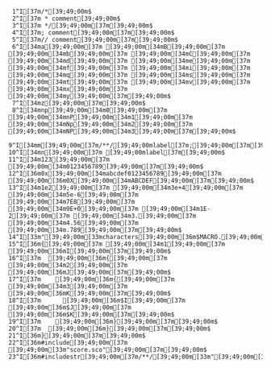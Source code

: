      1^I[37m/*[39;49;00m$
     2^I[37m * comment[39;49;00m$
     3^I[37m */[39;49;00m[37m[39;49;00m$
     4^I[37m; comment[39;49;00m[37m[39;49;00m$
     5^I[37m// comment[39;49;00m[37m[39;49;00m$
     6^I[34ma[39;49;00m[37m [39;49;00m[34mB[39;49;00m[37m [39;49;00m[34mb[39;49;00m[37m [39;49;00m[34mC[39;49;00m[37m [39;49;00m[34md[39;49;00m[37m [39;49;00m[34me[39;49;00m[37m [39;49;00m[34mf[39;49;00m[37m [39;49;00m[34mi[39;49;00m[37m [39;49;00m[34mq[39;49;00m[37m [39;49;00m[34ms[39;49;00m[37m [39;49;00m[34mt[39;49;00m[37m [39;49;00m[34mv[39;49;00m[37m [39;49;00m[34mx[39;49;00m[37m [39;49;00m[34my[39;49;00m[37m[39;49;00m$
     7^I[34mz[39;49;00m[37m[39;49;00m$
     8^I[34mnp[39;49;00m[34m0[39;49;00m[37m [39;49;00m[34mnP[39;49;00m[34m1[39;49;00m[37m [39;49;00m[34mNp[39;49;00m[34m2[39;49;00m[37m [39;49;00m[34mNP[39;49;00m[34m3[39;49;00m[37m[39;49;00m$
     9^I[34mm[39;49;00m[37m/**/[39;49;00mlabel[37m;[39;49;00m[37m[39;49;00m$
    10^I[34mn[39;49;00m[37m [39;49;00mlabel[37m[39;49;00m$
    11^I[34m123[39;49;00m[37m [39;49;00m[34m0123456789[39;49;00m[37m[39;49;00m$
    12^I[36m0x[39;49;00m[34mabcdef0123456789[39;49;00m[37m [39;49;00m[36m0X[39;49;00m[34mABCDEF[39;49;00m[37m[39;49;00m$
    13^I[34m1e2[39;49;00m[37m [39;49;00m[34m3e+4[39;49;00m[37m [39;49;00m[34m5e-6[39;49;00m[37m [39;49;00m[34m7E8[39;49;00m[37m [39;49;00m[34m9E+0[39;49;00m[37m [39;49;00m[34m1E-2[39;49;00m[37m [39;49;00m[34m3.[39;49;00m[37m [39;49;00m[34m4.56[39;49;00m[37m [39;49;00m[34m.789[39;49;00m[37m[39;49;00m$
    14^I[33m"[39;49;00m[33mcharacters[39;49;00m[36m$MACRO.[39;49;00m[33m"[39;49;00m[37m[39;49;00m$
    15^I[36m{[39;49;00m[37m [39;49;00m[34m1[39;49;00m[37m [39;49;00m[36mI[39;49;00m[37m[39;49;00m$
    16^I[37m  [39;49;00m[36m{[39;49;00m[37m [39;49;00m[34m2[39;49;00m[37m [39;49;00m[36mJ[39;49;00m[37m[39;49;00m$
    17^I[37m    [39;49;00m[36m{[39;49;00m[37m [39;49;00m[34m3[39;49;00m[37m [39;49;00m[36mK[39;49;00m[37m[39;49;00m$
    18^I[37m      [39;49;00m[36m$I[39;49;00m[37m [39;49;00m[36m$J[39;49;00m[37m [39;49;00m[36m$K[39;49;00m[37m[39;49;00m$
    19^I[37m    [39;49;00m[36m}[39;49;00m[37m[39;49;00m$
    20^I[37m  [39;49;00m[36m}[39;49;00m[37m[39;49;00m$
    21^I[36m}[39;49;00m[37m[39;49;00m$
    22^I[36m#include[39;49;00m[37m [39;49;00m[33m"score.sco"[39;49;00m[37m[39;49;00m$
    23^I[36m#includestr[39;49;00m[37m/**/[39;49;00m[33m"[39;49;00m[36m$MACRO.[39;49;00m[33m.sco[39;49;00m[33m"[39;49;00m$
